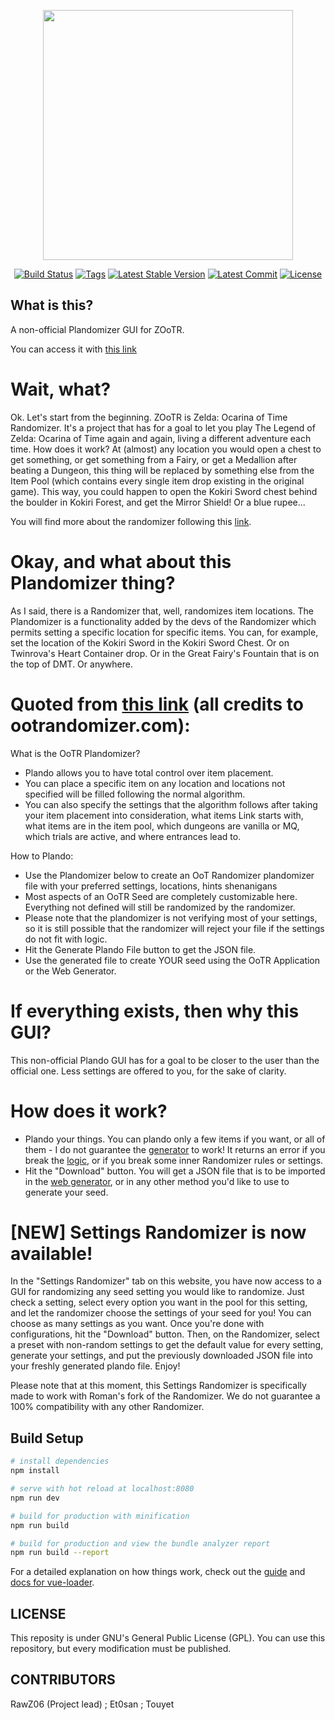 <p align="center"><img src="https://ootplandomizer.com/static/img/logo.f0cb379.png" width="400"></p>

<p align="center">
<a href="https://badgen.net/travis/rawz06/plandomizerGUI/master"><img src="https://badgen.net/travis/rawz06/plandomizerGUI/master" alt="Build Status"></a>
<a href="https://badgen.net/github/tags/rawz06/plandomizergui"><img src="https://badgen.net/github/tags/rawz06/plandomizergui" alt="Tags"></a>
<a href="https://badgen.net/github/tag/rawz06/plandomizergui"><img src="https://badgen.net/github/tag/rawz06/plandomizergui" alt="Latest Stable Version"></a>
	<a href="https://badgen.net/github/last-commit/rawz06/plandomizergui/master"><img src="https://badgen.net/github/last-commit/rawz06/plandomizergui/master" alt="Latest Commit"></a>
<a href="https://badgen.net/github/license/rawz06/plandomizergui"><img src="https://badgen.net/github/license/rawz06/plandomizergui" alt="License"></a>
</p>


## What is this?

A non-official Plandomizer GUI for ZOoTR.

You can access it with [this link](https://ootplandomizer.com)

# Wait, what?

Ok. Let's start from the beginning.
ZOoTR is Zelda: Ocarina of Time Randomizer. It's a project that has for a goal to let you play The Legend of Zelda: Ocarina of Time again and again, living a different adventure each time. How does it work? At (almost) any location you would open a chest to get something, or get something from a Fairy, or get a Medallion after beating a Dungeon, this thing will be replaced by something else from the Item Pool (which contains every single item drop existing in the original game). This way, you could happen to open the Kokiri Sword chest behind the boulder in Kokiri Forest, and get the Mirror Shield! Or a blue rupee...

You will find more about the randomizer following this [link](https://ootrandomizer.com/).

# Okay, and what about this Plandomizer thing?

As I said, there is a Randomizer that, well, randomizes item locations. The Plandomizer is a functionality added by the devs of the Randomizer which permits setting a specific location for specific items. You can, for example, set the location of the Kokiri Sword in the Kokiri Sword Chest. Or on Twinrova's Heart Container drop. Or in the Great Fairy's Fountain that is on the top of DMT. Or anywhere.

# Quoted from [this link](https://ootrandomizer.com/plandoMaker) (all credits to ootrandomizer.com):
What is the OoTR Plandomizer?
- Plando allows you to have total control over item placement.
- You can place a specific item on any location and locations not specified will be filled following the normal algorithm.
- You can also specify the settings that the algorithm follows after taking your item placement into consideration, what items Link starts with, what items are in the item pool, which dungeons are vanilla or MQ, which trials are active, and where entrances lead to.

How to Plando:
- Use the Plandomizer below to create an OoT Randomizer plandomizer file with your preferred settings, locations, hints shenanigans
- Most aspects of an OoTR Seed are completely customizable here. Everything not defined will still be randomized by the randomizer.
- Please note that the plandomizer is not verifying most of your settings, so it is still possible that the randomizer will reject your file if the settings do not fit with logic.
- Hit the Generate Plando File button to get the JSON file.
- Use the generated file to create YOUR seed using the OoTR Application or the Web Generator.

# If everything exists, then why this GUI?

This non-official Plando GUI has for a goal to be closer to the user than the official one. Less settings are offered to you, for the sake of clarity.

# How does it work?

- Plando your things. You can plando only a few items if you want, or all of them - I do not guarantee the [generator](https://ootrandomizer.com/generator) to work! It returns an error if you break the [logic](https://wiki.ootrandomizer.com/index.php?title=Logic), or if you break some inner Randomizer rules or settings.
- Hit the "Download" button. You will get a JSON file that is to be imported in the [web generator](https://ootrandomizer.com/generator), or in any other method you'd like to use to generate your seed.

# [NEW] Settings Randomizer is now available!
In the "Settings Randomizer" tab on this website, you have now access to a GUI for randomizing any seed setting	you would like to randomize. Just check a setting, select every option you want in the pool for this setting, and let the randomizer choose the settings of your seed for you! You can choose as many settings as you want.	Once you're done with configurations, hit the "Download" button. Then, on the Randomizer, select a preset with non-random settings to get the default value for every setting, generate your settings, and put the previously downloaded JSON file into your freshly generated plando file. Enjoy!

Please note that at this moment, this Settings Randomizer is specifically made to work with Roman's fork of the	Randomizer. We do not guarantee a 100% compatibility with any other Randomizer.

## Build Setup

``` bash
# install dependencies
npm install

# serve with hot reload at localhost:8080
npm run dev

# build for production with minification
npm run build

# build for production and view the bundle analyzer report
npm run build --report
```

For a detailed explanation on how things work, check out the [guide](http://vuejs-templates.github.io/webpack/) and [docs for vue-loader](http://vuejs.github.io/vue-loader).

## LICENSE

This reposity is under GNU's General Public License (GPL). You can use this repository, but every modification must be published.

## CONTRIBUTORS

RawZ06 (Project lead) ; Et0san ; Touyet

